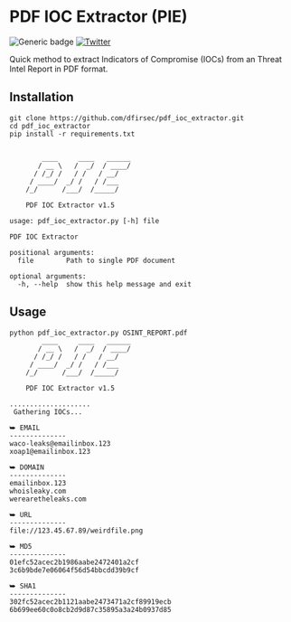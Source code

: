 # PDF IOC Extractor (PIE)

![Generic badge](https://img.shields.io/badge/python-3.7+-blue.svg) [![Twitter](https://img.shields.io/badge/Twitter-@pulsecode-blue.svg)](https://twitter.com/pulsecode)

Quick method to extract Indicators of Compromise (IOCs) from an Threat Intel Report in PDF format.

## Installation

```text
git clone https://github.com/dfirsec/pdf_ioc_extractor.git
cd pdf_ioc_extractor
pip install -r requirements.txt
```

```text

        ____     ____   ______
       / __ \   /  _/  / ____/
      / /_/ /   / /   / __/
     / ____/  _/ /   / /___
    /_/      /___/  /_____/

    PDF IOC Extractor v1.5

usage: pdf_ioc_extractor.py [-h] file

PDF IOC Extractor

positional arguments:
  file        Path to single PDF document

optional arguments:
  -h, --help  show this help message and exit
```

## Usage

```console
python pdf_ioc_extractor.py OSINT_REPORT.pdf
        ____     ____   ______
       / __ \   /  _/  / ____/
      / /_/ /   / /   / __/
     / ____/  _/ /   / /___
    /_/      /___/  /_____/
    
    PDF IOC Extractor v1.5

....................
 Gathering IOCs...
 
⮩ EMAIL
--------------
waco-leaks@emailinbox.123
xoap1@emailinbox.123

⮩ DOMAIN
--------------
emailinbox.123
whoisleaky.com
werearetheleaks.com

⮩ URL
--------------
file://123.45.67.89/weirdfile.png

⮩ MD5
--------------
01efc52acec2b1986aabe2472401a2cf
3c6b9bde7e06064f56d54bbcdd39b9cf

⮩ SHA1
--------------
302fc52acec2b1121aabe2473471a2cf89919ecb
6b699ee60c0o8cb2d9d87c35895a3a24b0937d85
```
